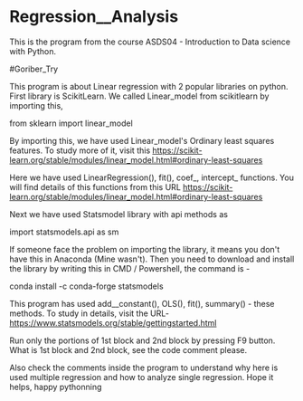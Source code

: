 # Regression__Analysis
This is the program from the course ASDS04 - Introduction to Data science with Python.

#Goriber_Try


This program is about Linear regression with 2 popular libraries on python. First library is ScikitLearn. We called Linear_model from scikitlearn by importing this,

from sklearn import linear_model

By importing this, we have used Linear_model's Ordinary least squares features. To study more of it, visit this
https://scikit-learn.org/stable/modules/linear_model.html#ordinary-least-squares

Here we have used LinearRegression(), fit(), coef_, intercept_ functions. You will find details of this functions from this URL
https://scikit-learn.org/stable/modules/linear_model.html#ordinary-least-squares

Next we have used Statsmodel library with api methods as 

import statsmodels.api as sm

If someone face the problem on importing the library, it means you don't have this in Anaconda (Mine wasn't). Then you need to download and install the library by writing this in CMD / Powershell, the command is - 

conda install -c conda-forge statsmodels

This program has used add__constant(), OLS(), fit(), summary() - these methods. To study in details, visit the URL-
https://www.statsmodels.org/stable/gettingstarted.html

Run only the portions of 1st block and 2nd block by pressing F9 button. What is 1st block and 2nd block, see the code comment please. 

Also check the comments inside the program to understand why here is used multiple regression and how to analyze single regression.
Hope it helps, happy pythonning

